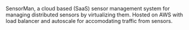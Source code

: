 SensorMan, a cloud based (SaaS) sensor management system for managing distributed sensors by virtualizing them.
Hosted on AWS with load balancer and autoscale for accomodating traffic from sensors.
